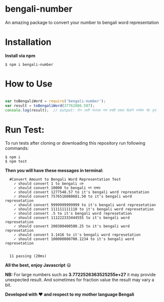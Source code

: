 # bengali-number
An amazing package to convert your number to bengali word representation

# Installation

**Install via npm**
```
$ npm i bengali-number

```

# How to Use

```javascript

var toBengaliWord = require('bengali-number');
var result = toBengaliWord(37762086.507);
console.log(result);  // output: তিন কোটি সাতাত্তর লক্ষ বাষট্টি হাজার ছিয়াশি দশমিক পাঁচ শুন্য সাত

```
# Run Test:
To run tests after cloning or downloading this repository run following commands:

```
$ npm i
$ npm test
```
**Then you will have these messages in terminal:**

```
  #Convert Amount to Bengali Word Representation Test
    ✓ should convert 1 to bengali এক
    ✓ should convert 10000 to bengali দশ হাজার
    ✓ should convert 1277548.57 to it's bengali word represetation
    ✓ should convert 7576516080681.50 to it's bengali word represetation
    ✓ should convert 9999999999999 to it's bengali word represetation
    ✓ should convert 111111111110 to it's bengali word represetation
    ✓ should convert .5 to it's bengali word represetation
    ✓ should convert 111222333444555 to it's bengali word represetation
    ✓ should convert 200300400500.25 to it's bengali word represetation
    ✓ should convert 3.1416 to it's bengali word represetation
    ✓ should convert 100000000700.1234 to it's bengali word represetation


  11 passing (20ms)
```
**All the best, enjoy Javascript** :smiley:

**NB:**
For large numbers such as **3.7722526363525255e+27** it may provide unexpected result.
And sometimes for fraction value the result may vary a bit.

**Developed with ♥ and respect to my mother language Bengali**